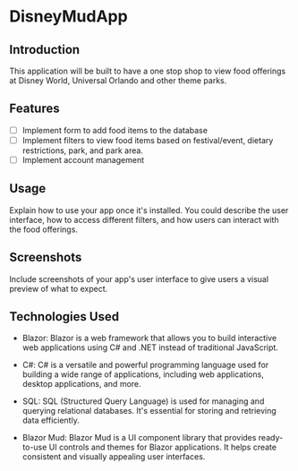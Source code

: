 # DisneyMudApp
## Introduction
This application will be built to have a one stop shop to view food offerings at Disney World, Universal Orlando and other theme parks.

## Features

- [ ] Implement form to add food items to the database
- [ ] Implement filters to view food items based on festival/event, dietary restrictions, park, and park area.
- [ ] Implement account management 

## Usage

Explain how to use your app once it's installed. You could describe the user interface, how to access different filters, and how users can interact with the food offerings.

## Screenshots

Include screenshots of your app's user interface to give users a visual preview of what to expect.

## Technologies Used

- Blazor: Blazor is a web framework that allows you to build interactive web applications using C# and .NET instead of traditional JavaScript.

- C#: C# is a versatile and powerful programming language used for building a wide range of applications, including web applications, desktop applications, and more.

- SQL: SQL (Structured Query Language) is used for managing and querying relational databases. It's essential for storing and retrieving data efficiently.

- Blazor Mud: Blazor Mud is a UI component library that provides ready-to-use UI controls and themes for Blazor applications. It helps create consistent and visually appealing user interfaces.

